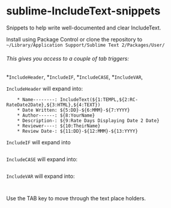 # sublime-IncludeText-snippets
Snippets to help write well-documented and clear IncludeText.

Install using Package Control or clone the repository to `~/Library/Application Support/Sublime Text 2/Packages/User/`

###### This gives you access to a couple of tab triggers: 
*`IncludeHeader`, 
*`IncludeIF`,
*`IncludeCASE`,
*`IncludeVAR`,


`IncludeHeader` will expand into:
```
	* Name--------: IncludeText(${1:TEMPL,${2:RC-RateDate2Date},${3:HTML},${4:TEXT})
	* Date Written: ${5:DD}-${6:MMM}-${7:YYYY}
	* Author------: ${8:YourName}
	* Description-: ${9:Rate Days Displaying Date 2 Date}
	* Reviewer----: ${10:TheirName}
	* Review Date-: ${11:DD}-${12:MMM}-${13:YYYY}

```

`IncludeIF` will expand into 
```

```


`IncludeCASE` will expand into:
```

```

`IncludeVAR` will expand into:
```


```

Use the TAB key to move through the text place holders.
